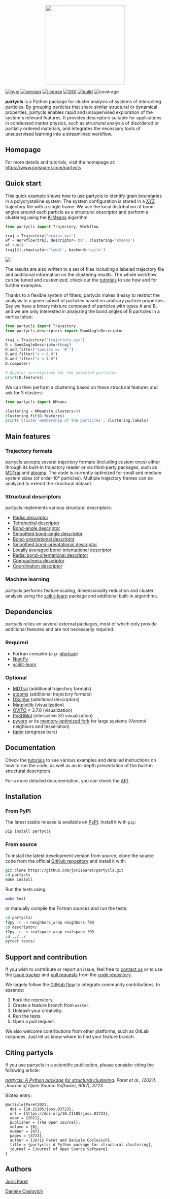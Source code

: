 <p align="center">
<a href="https://github.com/jorisparet/partycls"><img src="https://github.com/jorisparet/partycls/blob/master/logo/logo.svg" width="250"></a>
</p>

[![pypi](https://img.shields.io/pypi/v/partycls.svg)](https://pypi.python.org/pypi/partycls/)
[![version](https://img.shields.io/badge/python-3.6+-blue.svg)](https://pypi.python.org/pypi/partycls/)
[![license](https://img.shields.io/pypi/l/partycls.svg)](https://en.wikipedia.org/wiki/GNU_General_Public_License)
[![DOI](https://joss.theoj.org/papers/10.21105/joss.03723/status.svg)](https://doi.org/10.21105/joss.03723)
[![build](https://github.com/jorisparet/partycls/actions/workflows/build-test.yml/badge.svg)](https://github.com/jorisparet/partycls/actions/workflows/build-test.yml)
![coverage](https://img.shields.io/badge/coverage-89%25-green)
  
**partycls** is a Python package for cluster analysis of systems of interacting particles. By grouping particles that share similar structural or dynamical properties, partycls enables rapid and unsupervised exploration of the system's relevant features. It provides descriptors suitable for applications in condensed matter physics, such as structural analysis of disordered or partially ordered materials, and integrates the necessary tools of unsupervised learning into a streamlined workflow.

Homepage
--------

For more details and tutorials, visit the homepage at: https://www.jorisparet.com/partycls

Quick start
-----------

This quick example shows how to use partycls to identify grain boundaries in a polycrystalline system. The system configuration is stored in a [XYZ](https://en.wikipedia.org/wiki/XYZ_file_format) trajectory file with a single frame. We use the local distribution of bond angles around each particle as a structural descriptor and perform a clustering using the [K-Means](https://en.wikipedia.org/wiki/K-means_clustering) algorithm.

```python
from partycls import Trajectory, Workflow

traj = Trajectory('grains.xyz')
wf = Workflow(traj, descriptor='ba', clustering='kmeans')
wf.run()
traj[0].show(color='label', backend='ovito')
```

![](https://raw.githubusercontent.com/jorisparet/partycls/master/data/snapshots/grains_labels.png)

The results are also written to a set of files including a labeled trajectory file and additional information on the clustering results. The whole workflow can be tuned and customized, check out the [tutorials](https://www.jorisparet.com/partycls/tutorials) to see how and for further examples.

Thanks to a flexible system of filters, partycls makes it easy to restrict the analysis to a given subset of particles based on arbitrary particle properties. Say we have a binary mixture composed of particles with types A and B, and we are only interested in analyzing the bond angles of B particles in a vertical slice:

```python
from partycls import Trajectory
from partycls.descriptors import BondAngleDescriptor

traj = Trajectory('trajectory.xyz')
D = BondAngleDescriptor(traj)
D.add_filter("species == 'B'")
D.add_filter("x > 0.0")
D.add_filter("x < 1.0")
D.compute()

# Angular correlations for the selected particles
print(D.features)
```

We can then perform a clustering based on these structural features and ask for 3 clusters:

```python
from partycls import KMeans

clustering = KMeans(n_clusters=3)
clustering.fit(D.features)
print('Cluster membership of the particles', clustering.labels)
```

Main features
-------------

### Trajectory formats

partycls accepts several trajectory formats (including custom ones) either through its built-in trajectory reader or via third-party packages, such as [MDTraj](www.mdtraj.org) and [atooms](https://framagit.org/atooms/atooms). The code is currently optimized for small and medium system sizes (of order 10⁴ particles). Multiple trajectory frames can be analyzed to extend the structural dataset.

### Structural descriptors

partycls implements various structural descriptors: 

* [Radial descriptor](https://www.jorisparet.com/partycls/tutorials/descriptors/gr.html)
* [Tetrahedral descriptor](https://www.jorisparet.com/partycls/tutorials/descriptors/tetra.html)
* [Bond-angle descriptor](https://www.jorisparet.com/partycls/tutorials/descriptors/ba.html)
* [Smoothed bond-angle descriptor](https://www.jorisparet.com/partycls/tutorials/descriptors/sba.html)
* [Bond-orientational descriptor](https://www.jorisparet.com/partycls/tutorials/descriptors/bo.html)
* [Smoothed bond-orientational descriptor](https://www.jorisparet.com/partycls/tutorials/descriptors/sbo.html)
* [Locally averaged bond-orientational descriptor](https://www.jorisparet.com/partycls/tutorials/descriptors/labo.html)
* [Radial bond-orientational descriptor](https://www.jorisparet.com/partycls/tutorials/descriptors/rbo.html)
* [Compactness descriptor](https://www.jorisparet.com/partycls/tutorials/descriptors/compact.html)
* [Coordination descriptor](https://www.jorisparet.com/partycls/tutorials/descriptors/coord.html)

### Machine learning

partycls performs feature scaling, dimensionality reduction and cluster analysis using the [scikit-learn](https://scikit-learn.org) package and additional built-in algorithms.

Dependencies
------------

partycls relies on several external packages, most of which only provide additional features and are not necessarily required.

### Required

* Fortran compiler (*e.g.* [gfortran](https://gcc.gnu.org/wiki/GFortran))
* [NumPy](https://pypi.org/project/numpy/)
* [scikit-learn](https://scikit-learn.org)

### Optional

* [MDTraj](https://www.mdtraj.org) (additional trajectory formats)
* [atooms](https://framagit.org/atooms/atooms) (additional trajectory formats)
* [DScribe](https://singroup.github.io/dscribe) (additional descriptors)
* [Matplotlib](https://matplotlib.org/) (visualization)
* [OVITO](https://ovito.org/) < 3.7.0 (visualization)
* [Py3DMol](https://github.com/avirshup/py3dmol) (interactive 3D visualization)
* [pyvoro](https://github.com/joe-jordan/pyvoro) or its [memory-optimized fork](https://framagit.org/coslo/pyvoro) for large systems (Voronoi neighbors and tessellation)
* [tqdm](https://tqdm.github.io/) (progress bars)

Documentation
-------------

Check the [tutorials](https://www.jorisparet.com/partycls/tutorials) to see various examples and detailed instructions on how to run the code, as well as an in-depth presentation of the built-in structural descriptors.

For a more detailed documentation, you can check the [API](https://www.jorisparet.com/partycls/api).

Installation
------------

### From PyPI

The latest stable release is available on [PyPI](https://pypi.org/project/partycls/). Install it with `pip`:

```bash
pip install partycls
```

### From source 

To install the latest development version from source, clone the source code from the official [GitHub repository](https://github.com/jorisparet/partycls) and install it with:

```bash
git clone https://github.com/jorisparet/partycls.git
cd partycls
make install
```

Run the tests using:

```bash
make test
```

or manually compile the Fortran sources and run the tests:

```bash
cd partycls/
f2py -c -m neighbors_wrap neighbors.f90
cd descriptor/
f2py -c -m realspace_wrap realspace.f90
cd ../../
pytest tests/
```

Support and contribution
------------------------

If you wish to contribute or report an issue, feel free to [contact us](mailto:joris.paret@gmail.com) or to use the [issue tracker](https://github.com/jorisparet/partycls/issues) and [pull requests](https://github.com/jorisparet/partycls/pulls) from the [code repository](https://github.com/jorisparet/partycls).

We largely follow the [GitHub flow](https://guides.github.com/introduction/flow/) to integrate community contributions. In essence:
1. Fork the repository.
2. Create a feature branch from `master`.
3. Unleash your creativity.
4. Run the tests.
5. Open a pull request.

We also welcome contributions from other platforms, such as GitLab instances. Just let us know where to find your feature branch.

Citing partycls
---------------

If you use partycls in a scientific publication, please consider citing the following article:

*[partycls: A Python package for structural clustering](https://joss.theoj.org/papers/10.21105/joss.03723). Paret et al., (2021). Journal of Open Source Software, 6(67), 3723*

Bibtex entry:
```
@article{Paret2021,
  doi = {10.21105/joss.03723},
  url = {https://doi.org/10.21105/joss.03723},
  year = {2021},
  publisher = {The Open Journal},
  volume = {6},
  number = {67},
  pages = {3723},
  author = {Joris Paret and Daniele Coslovich},
  title = {partycls: A Python package for structural clustering},
  journal = {Journal of Open Source Software}
}
```

Authors
-------

[Joris Paret](https://www.jorisparet.com/)

[Daniele Coslovich](https://www.units.it/daniele.coslovich/)
